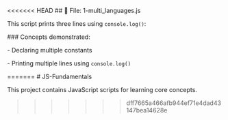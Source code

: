 <<<<<<< HEAD
\## 📁 File: 1-multi\_languages.js



This script prints three lines using `console.log()`:





\### Concepts demonstrated:

\- Declaring multiple constants

\- Printing multiple lines using `console.log()`


=======
\# JS-Fundamentals



This project contains JavaScript scripts for learning core concepts.
>>>>>>> dff7665a466afb944ef71e4dad43147bea14628e

